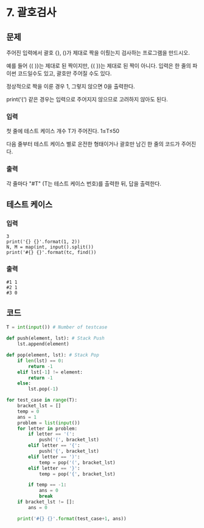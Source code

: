 # 7. 괄호검사



## 문제


주어진 입력에서 괄호 {}, ()가 제대로 짝을 이뤘는지 검사하는 프로그램을 만드시오.


예를 들어 {( )}는 제대로 된 짝이지만, {( })는 제대로 된 짝이 아니다. 입력은 한 줄의 파이썬 코드일수도 있고, 괄호만 주어질 수도 있다.


정상적으로 짝을 이룬 경우 1, 그렇지 않으면 0을 출력한다.


print(‘{‘) 같은 경우는 입력으로 주어지지 않으므로 고려하지 않아도 된다.



### 입력


첫 줄에 테스트 케이스 개수 T가 주어진다. 1≤T≤50

다음 줄부터 테스트 케이스 별로 온전한 형태이거나 괄호만 남긴 한 줄의 코드가 주어진다.

 

### 출력

각 줄마다 "#T" (T는 테스트 케이스 번호)를 출력한 뒤, 답을 출력한다.



## 테스트 케이스

### 입력

```
3
print('{} {}'.format(1, 2))
N, M = map(int, input().split())
print('#{} {}'.format(tc, find())
```

### 출력

```
#1 1
#2 1
#3 0
```



## 코드

```python
T = int(input()) # Number of testcase

def push(element, lst): # Stack Push
    lst.append(element)

def pop(element, lst): # Stack Pop
    if len(lst) == 0:
        return -1
    elif lst[-1] != element:
        return -1
    else:
        lst.pop(-1)

for test_case in range(T):
    bracket_lst = []
    temp = 0
    ans = 1
    problem = list(input())
    for letter in problem:
        if letter == '(':
            push('(', bracket_lst)
        elif letter == '{':
            push('{', bracket_lst)
        elif letter == ')':
            temp = pop('(', bracket_lst)
        elif letter == '}':
            temp = pop('{', bracket_lst)

        if temp == -1:
            ans = 0
            break
    if bracket_lst != []:
        ans = 0

    print('#{} {}'.format(test_case+1, ans))
```



